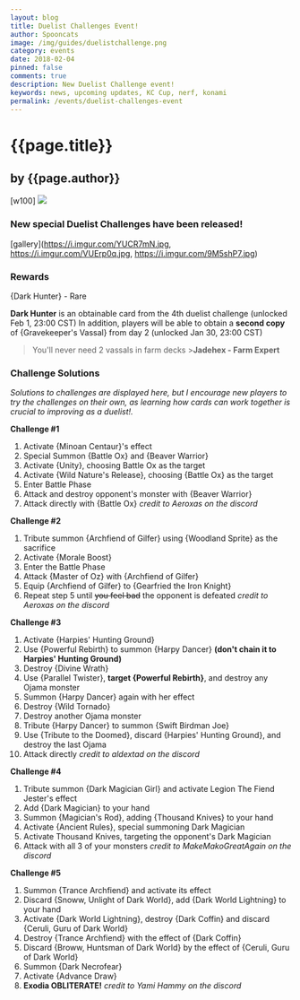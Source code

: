 ```yaml
---
layout: blog
title: Duelist Challenges Event!
author: Spooncats
image: /img/guides/duelistchallenge.png
category: events
date: 2018-02-04
pinned: false
comments: true
description: New Duelist Challenge event!
keywords: news, upcoming updates, KC Cup, nerf, konami
permalink: /events/duelist-challenges-event
---
```


# {{page.title}}
## by {{page.author}}

[w100]
![](https://i.imgur.com/4iOBasT.jpg)

### New special Duelist Challenges have been released!
[gallery](https://i.imgur.com/YUCR7mN.jpg, https://i.imgur.com/VUErp0q.jpg, https://i.imgur.com/9M5shP7.jpg)

### Rewards

{Dark Hunter}  - Rare

**Dark Hunter** is an obtainable card from the 4th duelist challenge (unlocked Feb 1, 23:00 CST)
In addition, players will be able to obtain a **second copy** of {Gravekeeper's Vassal} from day 2 (unlocked Jan 30, 23:00 CST)
>You'll never need 2 vassals in farm decks
	>**Jadehex - Farm Expert**

### Challenge Solutions
*Solutions to challenges are displayed here, but I encourage new players to try the challenges on their own, as learning how cards can work together is crucial to improving as a duelist!.*

**Challenge #1**
1. Activate {Minoan Centaur}'s effect
2. Special Summon {Battle Ox} and {Beaver Warrior}
3. Activate {Unity}, choosing Battle Ox as the target
4. Activate {Wild Nature's Release}, choosing {Battle Ox} as the target
5. Enter Battle Phase
6. Attack and destroy opponent's monster with {Beaver Warrior}
7. Attack directly with {Battle Ox}
*credit to Aeroxas on the discord*

**Challenge #2**
1. Tribute summon {Archfiend of Gilfer} using {Woodland Sprite} as the sacrifice
2. Activate {Morale Boost}
3. Enter the Battle Phase
4. Attack {Master of Oz} with {Archfiend of Gilfer}
5. Equip {Archfiend of Gilfer} to {Gearfried the Iron Knight}
6. Repeat step 5 until ~~you feel bad~~ the opponent is defeated
*credit to Aeroxas on the discord* 

**Challenge #3**
1. Activate {Harpies' Hunting Ground}
2. Use {Powerful Rebirth} to summon {Harpy Dancer} **(don't chain it to Harpies' Hunting Ground)**
3. Destroy {Divine Wrath}
4. Use {Parallel Twister}, **target {Powerful Rebirth}**, and destroy any Ojama monster
5. Summon {Harpy Dancer} again with her effect
6. Destroy {Wild Tornado}
7. Destroy another Ojama monster
8. Tribute {Harpy Dancer} to summon {Swift Birdman Joe}
9. Use {Tribute to the Doomed}, discard {Harpies' Hunting Ground}, and destroy the last Ojama
10. Attack directly
*credit to aldextad on the discord*

**Challenge #4**
 1. Tribute summon {Dark Magician Girl} and activate Legion The Fiend Jester's effect
2. Add {Dark Magician} to your hand
3. Summon {Magician's Rod}, adding {Thousand Knives} to your hand
4. Activate {Ancient Rules}, special summoning Dark Magician
5. Activate Thousand Knives, targeting the opponent's Dark Magician
6. Attack with all 3 of your monsters
*credit to MakeMakoGreatAgain on the discord*

**Challenge #5**

1. Summon {Trance Archfiend} and activate its effect
2. Discard {Snoww, Unlight of Dark World}, add {Dark World Lightning} to your hand
3. Activate {Dark World Lightning}, destroy {Dark Coffin} and discard {Ceruli, Guru of Dark World}
4. Destroy {Trance Archfiend} with the effect of {Dark Coffin}
5. Discard {Broww, Huntsman of Dark World} by the effect of {Ceruli, Guru of Dark World}
6. Summon {Dark Necrofear}
7. Activate {Advance Draw}
8. **Exodia OBLITERATE!**
*credit to Yami Hammy on the discord*
